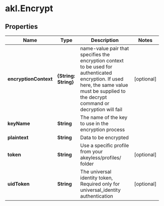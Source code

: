 # akl.Encrypt

## Properties

Name | Type | Description | Notes
------------ | ------------- | ------------- | -------------
**encryptionContext** | **{String: String}** | name-value pair that specifies the encryption context to be used for authenticated encryption. If used here, the same value must be supplied to the decrypt command or decryption will fail | [optional] 
**keyName** | **String** | The name of the key to use in the encryption process | 
**plaintext** | **String** | Data to be encrypted | 
**token** | **String** | Use a specific profile from your akeyless/profiles/ folder | [optional] 
**uidToken** | **String** | The universal identity token, Required only for universal_identity authentication | [optional] 


